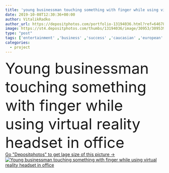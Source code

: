 ```yaml
---
title: 'young businessman touching something with finger while using virtual reality headset in office'
date: 2019-10-08T12:30:36+00:00
author: VitalikRadko
author_url: https://depositphotos.com/portfolio-13194036.html?ref=64678756
image: https://st4.depositphotos.com/thumbs/13194036/image/30953/309539832/api_thumb_450.jpg?forcejpeg=true
type: "post"
tags: ['entertainment' ,'business' ,'success' ,'caucasian' ,'european' ,'tech' ,'technology' ,'3d' ,'Men' ,'idea' ,'corporate' ,'office' ,'electronic' ,'touch' ,'development' ,'together' ,'togetherness' ,'indoors' ,'project' ,'digitally' ,'hightech' ,'strategy' ,'profession' ,'team' ,'handsome' ,'innovation' ,'teamwork' ,'successful' ,'businessmen' ,'businesspeople' ,'use' ,'colleagues' ,'brainstorming' ,'coworkers' ,'startup' ,'vr' ,'professional occupation' ,'Two People' ,'copy space' ,'young adult' ,'business partners' ,'Casual Business' ,'virtual reality headset' ,'Wearable Technology' ]
categories: 
  - project
---
```

<div aling="center">
            <font size="60"> Young businessman touching something with finger while using virtual reality headset in office</font>   
</div>
<div>
    <a href='https://st4.depositphotos.com/thumbs/13194036/image/30953/309539832/api_thumb_450.jpg?forcejpeg=true?ref=64678756' target=_blank > Go "Depositphotos" to get lage size of this picture ->
        <img href='https://st4.depositphotos.com/thumbs/13194036/image/30953/309539832/api_thumb_450.jpg?forcejpeg=true?ref=64678756' src='https://st4.depositphotos.com/13194036/30953/i/950/depositphotos_309539832-stock-photo-young-businessman-touching-something-finger.jpg?forcejpeg=true' alt='Young businessman touching something with finger while using virtual reality headset in office' >
    </a>
</div>

